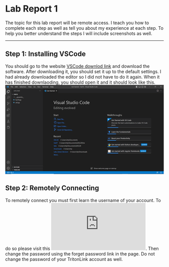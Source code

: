 # Lab Report 1
The topic for this lab report will be remote access. I teach you how to complete each step as well as tell you about my experience at each step. To help you better understand the steps I will include screenshots as well.
___
## Step 1: Installing VSCode
You should go to the website [VSCode downlod link](https://code.visualstudio.com/) and download the software. After downloading it, you should set it up to the default settings. I had already downloaded the editor so I did not have to do it again. When it has finished downlaoding, you should open it and it should look like this. ![Image1](vscode.png)
## Step 2: Remotely Connecting 
To remotely connect you must first learn the username of your account. To do so please visit this ![site](https://sdacs.ucsd.edu/~icc/index.php). Then change the password using the forget password link in the page. Do not change the password of your TritonLink account as well.
